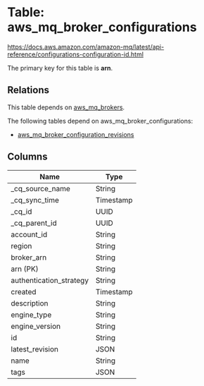 # Table: aws_mq_broker_configurations

https://docs.aws.amazon.com/amazon-mq/latest/api-reference/configurations-configuration-id.html

The primary key for this table is **arn**.

## Relations

This table depends on [aws_mq_brokers](aws_mq_brokers).

The following tables depend on aws_mq_broker_configurations:
  - [aws_mq_broker_configuration_revisions](aws_mq_broker_configuration_revisions)

## Columns

| Name          | Type          |
| ------------- | ------------- |
|_cq_source_name|String|
|_cq_sync_time|Timestamp|
|_cq_id|UUID|
|_cq_parent_id|UUID|
|account_id|String|
|region|String|
|broker_arn|String|
|arn (PK)|String|
|authentication_strategy|String|
|created|Timestamp|
|description|String|
|engine_type|String|
|engine_version|String|
|id|String|
|latest_revision|JSON|
|name|String|
|tags|JSON|